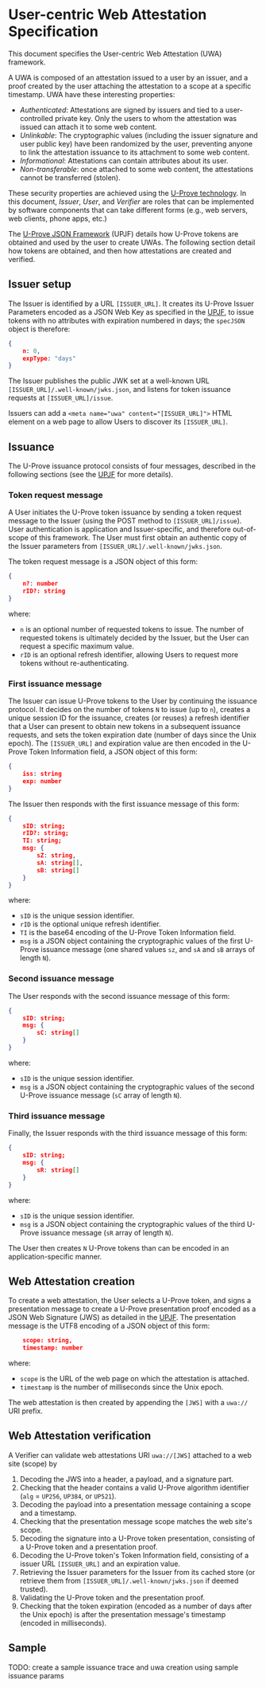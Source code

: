 # User-centric Web Attestation Specification

This document specifies the User-centric Web Attestation (UWA) framework.

A UWA is composed of an attestation issued to a user by an issuer, and a proof created by the user attaching the attestation to a scope at a specific timestamp. UWA have these interesting properties:

* *Authenticated*: Attestations are signed by issuers and tied to a user-controlled private key. Only the users to whom the attestation was issued can attach it to some web content.
* *Unlinkable*: The cryptographic values (including the issuer signature and user public key) have been randomized by the user, preventing anyone to link the attestation issuance to its attachment to some web content.
* *Informational*: Attestations can contain attributes about its user.
* *Non-transferable*: once attached to some web content, the attestations cannot be transferred (stolen).

These security properties are achieved using the [U-Prove technology](https://www.microsoft.com/uprove). In this document, *Issuer*, *User*, and *Verifier* are roles that can be implemented by software components that can take different forms (e.g., web servers, web clients, phone apps, etc.)

The [U-Prove JSON Framework](https://github.com/microsoft/uprove-node-reference/blob/main/doc/U-Prove_JSON_Framework.md) (UPJF) details how U-Prove tokens are obtained and used by the user to create UWAs. The following section detail how tokens are obtained, and then how attestations are created and verified.

## Issuer setup

The Issuer is identified by a URL `[ISSUER_URL]`. It creates its U-Prove Issuer Parameters encoded as a JSON Web Key as specified in the [UPJF](https://github.com/microsoft/uprove-node-reference/blob/main/doc/U-Prove_JSON_Framework.md#issuer-parameters), to issue tokens with no attributes with expiration numbered in days; the `specJSON` object is therefore:
```json
{
    n: 0,
    expType: "days"
}
```
The Issuer publishes the public JWK set at a well-known URL `[ISSUER_URL]/.well-known/jwks.json`, and listens for token issuance requests at `[ISSUER_URL]/issue`.

Issuers can add a `<meta name="uwa" content="[ISSUER_URL]">` HTML element on a web page to allow Users to discover its `[ISSUER_URL]`.

## Issuance

The U-Prove issuance protocol consists of four messages, described in the following sections (see the [UPJF]([UPJF](https://github.com/microsoft/uprove-node-reference/blob/main/doc/U-Prove_JSON_Framework.md#issuance-protocol)) for more details).

### Token request message
A User initiates the U-Prove token issuance by sending a token request message to the Issuer (using the POST method to `[ISSUER_URL]/issue`). User authentication is application and Issuer-specific, and therefore out-of-scope of this framework. The User must first obtain an authentic copy of the Issuer parameters from `[ISSUER_URL]/.well-known/jwks.json`.

The token request message is a JSON object of this form:
```JSON
{
    n?: number
    rID?: string
}
```
where:
* `n` is an optional number of requested tokens to issue. The number of requested tokens is ultimately decided by the Issuer, but the User can request a specific maximum value.
* `rID` is an optional refresh identifier, allowing Users to request more tokens without re-authenticating.

### First issuance message

The Issuer can issue U-Prove tokens to the User by continuing the issuance protocol. It decides on the number of tokens `N` to issue (up to `n`), creates a unique session ID for the issuance, creates (or reuses) a refresh identifier that a User can present to obtain new tokens in a subsequent issuance requests, and sets the token expiration date (number of days since the Unix epoch). The `[ISSUER_URL]` and expiration value are then encoded in the U-Prove Token Information field, a JSON object of this form:
```JSON
{
    iss: string
    exp: number
}
```

The Issuer then responds with the first issuance message of this form:

```JSON
{
    sID: string;
    rID?: string;
    TI: string;
    msg: {
        sZ: string,
        sA: string[],
        sB: string[]
    }
}
```
where:
* `sID` is the unique session identifier.
* `rID` is the optional unique refresh identifier.
* `TI` is the base64 encoding of the U-Prove Token Information field.
* `msg` is a JSON object containing the cryptographic values of the first U-Prove issuance message (one shared values `sz`, and `sA` and `sB` arrays of length `N`).

### Second issuance message

The User responds with the second issuance message of this form:

```JSON
{
    sID: string;
    msg: {
        sC: string[]
    }
}
```
where:
* `sID` is the unique session identifier.
* `msg` is a JSON object containing the cryptographic values of the second U-Prove issuance message (`sC` array of length `N`).

### Third issuance message

Finally, the Issuer responds with the third issuance message of this form:

```JSON
{
    sID: string;
    msg: {
        sR: string[]
    }
}
```
where:
* `sID` is the unique session identifier.
* `msg` is a JSON object containing the cryptographic values of the third U-Prove issuance message (`sR` array of length `N`).

The User then creates `N` U-Prove tokens than can be encoded in an application-specific manner. 

## Web Attestation creation

To create a web attestation, the User selects a U-Prove token, and signs a presentation message to create a U-Prove presentation proof encoded as a JSON Web Signature (JWS) as detailed in the [UPJF](https://github.com/microsoft/uprove-node-reference/blob/main/doc/U-Prove_JSON_Framework.md#presentation-protocol). The presentation message is the UTF8 encoding of a JSON object of this form:
```JSON
    scope: string,
    timestamp: number
```
where:
* `scope` is the URL of the web page on which the attestation is attached.
* `timestamp` is the number of milliseconds since the Unix epoch.

The web attestation is then created by appending the `[JWS]` with a `uwa://` URI prefix.

## Web Attestation verification

A Verifier can validate web attestations URI `uwa://[JWS]` attached to a web site (scope) by
1. Decoding the JWS into a header, a payload, and a signature part.
1. Checking that the header contains a valid U-Prove algorithm identifier (`alg` = `UP256`, `UP384`, or `UP521`).
1. Decoding the payload into a presentation message containing a scope and a timestamp.
1. Checking that the presentation message scope matches the web site's scope.
1. Decoding the signature into a U-Prove token presentation, consisting of a U-Prove token and a presentation proof.
1. Decoding the U-Prove token's Token Information field, consisting of a issuer URL `[ISSUER_URL]` and an expiration value.
1. Retrieving the Issuer parameters for the Issuer from its cached store (or retrieve them from `[ISSUER_URL]/.well-known/jwks.json` if deemed trusted).
1. Validating the U-Prove token and the presentation proof.
1. Checking that the token expiration (encoded as a number of days after the Unix epoch) is after the presentation message's timestamp (encoded in milliseconds).

## Sample 

TODO: create a sample issuance trace and uwa creation using sample issuance params
